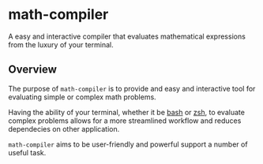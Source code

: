 # math-compiler

A easy and interactive compiler that evaluates mathematical expressions from the luxury of your terminal.

## Overview

The purpose of `math-compiler` is to provide and easy and interactive tool for evaluating simple or complex math problems.

Having the ability of your terminal, whether it be [bash]() or [zsh](), to evaluate complex problems allows for a more streamlined workflow and reduces dependecies on other application.

`math-compiler` aims to be user-friendly and powerful support a number of useful task.
